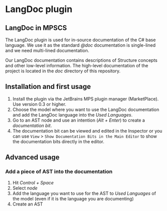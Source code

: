 # LangDoc plugin

## LangDoc in MPSCS

The LangDoc plugin is used for in-source documentation of the C# base language. We use it as
the standard *@doc* documentation is single-lined and we need multi-lined documentation.

Our LangDoc documentation contains descriptions of Structure concepts and other low-level
information. The high-level documentation of the project is located in the *doc* directory of
this repository.

##  Installation and first usage

1. Install the plugin via the JetBrains MPS plugin manager (MarketPlace). Use version 0.3 or higher.
2. Choose the model where you want to use the LangDoc documentation and add the LangDoc language
into the *Used Languages*.
3. Go to an AST node and use an intention (*Alt + Enter*) to create a *documentation bit*.
4. The documentation bit can be viewed and edited in the Inspector or you can use `View` > `Show
Documentation Bits in the Main Editor` to show the documentation bits directly in the editor.

## Advanced usage

### Add a piece of AST into the documentation

1. Hit *Control + Space*
2. Select *node*
3. Add the language you want to use for the AST to *Used Languages* of the model (even if it is the
language you are documenting)
4. Create an AST
